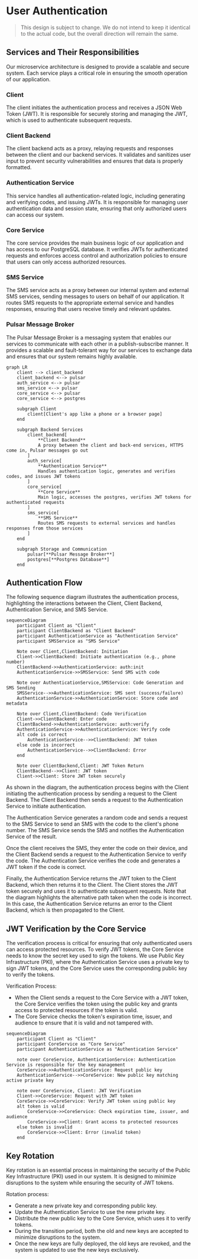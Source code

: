 # User Authentication

> This design is subject to change. We do not intend to keep it identical to the actual code, but the overall direction will remain the same.

## Services and Their Responsibilities
Our microservice architecture is designed to provide a scalable and secure system. Each service plays a critical role in ensuring the smooth operation of our application.
### Client
The client initiates the authentication process and receives a JSON Web Token (JWT). It is responsible for securely storing and managing the JWT, which is used to authenticate subsequent requests.
### Client Backend
The client backend acts as a proxy, relaying requests and responses between the client and our backend services. It validates and sanitizes user input to prevent security vulnerabilities and ensures that data is properly formatted.
### Authentication Service
This service handles all authentication-related logic, including generating and verifying codes, and issuing JWTs. It is responsible for managing user authentication data and session state, ensuring that only authorized users can access our system.
### Core Service
The core service provides the main business logic of our application and has access to our PostgreSQL database. It verifies JWTs for authenticated requests and enforces access control and authorization policies to ensure that users can only access authorized resources.
### SMS Service
The SMS service acts as a proxy between our internal system and external SMS services, sending messages to users on behalf of our application. It routes SMS requests to the appropriate external service and handles responses, ensuring that users receive timely and relevant updates.
### Pulsar Message Broker
The Pulsar Message Broker is a messaging system that enables our services to communicate with each other in a publish-subscribe manner. It provides a scalable and fault-tolerant way for our services to exchange data and ensures that our system remains highly available.

```mermaid
graph LR
    client --> client_backend
    client_backend <--> pulsar
    auth_service <--> pulsar
    sms_service <--> pulsar
    core_service <--> pulsar
    core_service <--> postgres
    
    subgraph Client
        client[Client's app like a phone or a browser page]
    end
    
    subgraph Backend Services
        client_backend[
            **Client Backend**
            A proxy between the client and back-end services, HTTPS come in, Pulsar messages go out
        ]
        auth_service[
            **Authentication Service**
            Handles authentication logic, generates and verifies codes, and issues JWT tokens
        ]
        core_service[
            **Core Service**
            Main logic, accesses the postgres, verifies JWT tokens for authenticated requests
        ]
        sms_service[
            **SMS Service**
            Routes SMS requests to external services and handles responses from those services
        ]
    end

    subgraph Storage and Communication
        pulsar[**Pulsar Message Broker**]
        postgres[**Postgres Database**]
    end
```

## Authentication Flow

The following sequence diagram illustrates the authentication process, highlighting the interactions between the Client, Client Backend, Authentication Service, and SMS Service.

```mermaid
sequenceDiagram
    participant Client as "Client"
    participant ClientBackend as "Client Backend"
    participant AuthenticationService as "Authentication Service"
    participant SMSService as "SMS Service"

    Note over Client,ClientBackend: Initiation
    Client->>ClientBackend: Initiate authentication (e.g., phone number)
    ClientBackend->>AuthenticationService: auth:init
    AuthenticationService->>SMSService: Send SMS with code

    Note over AuthenticationService,SMSService: Code Generation and SMS Sending
    SMSService-->>AuthenticationService: SMS sent (success/failure)
    AuthenticationService->>AuthenticationService: Store code and metadata

    Note over Client,ClientBackend: Code Verification
    Client->>ClientBackend: Enter code
    ClientBackend->>AuthenticationService: auth:verify
    AuthenticationService->>AuthenticationService: Verify code
    alt code is correct
        AuthenticationService-->>ClientBackend: JWT token
    else code is incorrect
        AuthenticationService-->>ClientBackend: Error
    end

    Note over ClientBackend,Client: JWT Token Return
    ClientBackend-->>Client: JWT token
    Client->>Client: Store JWT token securely
```

As shown in the diagram, the authentication process begins with the Client initiating the authentication process by sending a request to the Client Backend. The Client Backend then sends a request to the Authentication Service to initiate authentication.

The Authentication Service generates a random code and sends a request to the SMS Service to send an SMS with the code to the client's phone number. The SMS Service sends the SMS and notifies the Authentication Service of the result.

Once the client receives the SMS, they enter the code on their device, and the Client Backend sends a request to the Authentication Service to verify the code. The Authentication Service verifies the code and generates a JWT token if the code is correct.

Finally, the Authentication Service returns the JWT token to the Client Backend, which then returns it to the Client. The Client stores the JWT token securely and uses it to authenticate subsequent requests.
Note that the diagram highlights the alternative path taken when the code is incorrect. In this case, the Authentication Service returns an error to the Client Backend, which is then propagated to the Client.

## JWT Verification by the Core Service
The verification process is critical for ensuring that only authenticated users can access protected resources. To verify JWT tokens, the Core Service needs to know the secret key used to sign the tokens. We use Public Key Infrastructure (PKI), where the Authentication Service uses a private key to sign JWT tokens, and the Core Service uses the corresponding public key to verify the tokens.

Verification Process:
* When the Client sends a request to the Core Service with a JWT token, the Core Service verifies the token using the public key and grants access to protected resources if the token is valid.
* The Core Service checks the token's expiration time, issuer, and audience to ensure that it is valid and not tampered with.

```mermaid
sequenceDiagram
    participant Client as "Client"
    participant CoreService as "Core Service"
    participant AuthenticationService as "Authentication Service"

    note over CoreService, AuthenticationService: Authentication Service is responsible for the key management
    CoreService->>AuthenticationService: Request public key
    AuthenticationService-->>CoreService: New public key matching active private key

    note over CoreService, Client: JWT Verification
    Client->>CoreService: Request with JWT token
    CoreService->>CoreService: Verify JWT token using public key
    alt token is valid
        CoreService->>CoreService: Check expiration time, issuer, and audience
        CoreService->>Client: Grant access to protected resources
    else token is invalid
        CoreService->>Client: Error (invalid token)
    end
```

## Key Rotation
Key rotation is an essential process in maintaining the security of the Public Key Infrastructure (PKI) used in our system. It is designed to minimize disruptions to the system while ensuring the security of JWT tokens.

Rotation process:
* Generate a new private key and corresponding public key.
* Update the Authentication Service to use the new private key.
* Distribute the new public key to the Core Service, which uses it to verify tokens.
* During the transition period, both the old and new keys are accepted to minimize disruptions to the system.
* Once the new keys are fully deployed, the old keys are revoked, and the system is updated to use the new keys exclusively.
